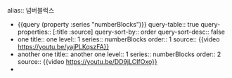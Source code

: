 alias:: 넘버블럭스

- {{query (property :series "numberBlocks")}}
  query-table:: true
  query-properties:: [:title :source]
  query-sort-by:: order
  query-sort-desc:: false
- one
  title:: one
  level:: 1
  series:: numberBlocks
  order:: 1
  source:: {{video https://youtu.be/yajPLKqszFA}}
- another one
  title:: another one
  level:: 1
  series:: numberBlocks
  order:: 2
  source:: {{video https://youtu.be/DD9jLCIfOxo}}
-